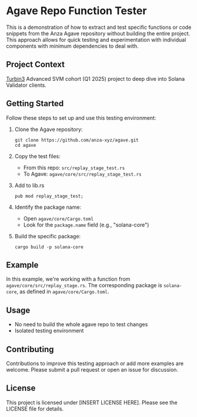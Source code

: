 # Agave Repo Function Tester

This is a demonstration of how to extract and test specific functions or code snippets from the Anza Agave repository without building the entire project. This approach allows for quick testing and experimentation with individual components with minimum dependencies to deal with.

## Project Context

[Turbin3](https://turbin3.com) Advanced SVM cohort (Q1 2025) project to deep dive into Solana Validator clients. 

## Getting Started

Follow these steps to set up and use this testing environment:

1. Clone the Agave repository:
   ```
   git clone https://github.com/anza-xyz/agave.git
   cd agave
   ```

2. Copy the test files:
   - From this repo: `src/replay_stage_test.rs`
   - To Agave: `agave/core/src/replay_stage_test.rs`

3. Add to lib.rs
   ```
   pub mod replay_stage_test;
   ```

4. Identify the package name:
   - Open `agave/core/Cargo.toml`
   - Look for the `package.name` field (e.g., "solana-core")

5. Build the specific package:
   ```
   cargo build -p solana-core
   ```

## Example

In this example, we're working with a function from `agave/core/src/replay_stage.rs`. The corresponding package is `solana-core`, as defined in `agave/core/Cargo.toml`.

## Usage

- No need to build the whole agave repo to test changes
- Isolated testing environment

## Contributing

Contributions to improve this testing approach or add more examples are welcome. Please submit a pull request or open an issue for discussion.

## License

This project is licensed under [INSERT LICENSE HERE]. Please see the LICENSE file for details.
